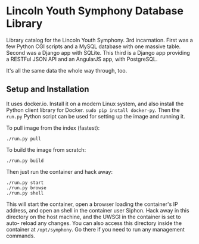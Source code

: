 # Lincoln Youth Symphony Database Library

Library catalog for the Lincoln Youth Symphony. 3rd incarnation. First was a
few Python CGI scripts and a MySQL database with one massive table. Second was
a Django app with SQLite. This third is a Django app providing a RESTFul JSON
API and an AngularJS app, with PostgreSQL.

It's all the same data the whole way through, too.

## Setup and Installation

It uses docker.io. Install it on a modern Linux system, and also install the
Python client library for Docker. `sudo pip install docker-py`. Then the
`run.py` Python script can be used for setting up the image and running it.

To pull image from the index (fastest):

    ./run.py pull

To build the image from scratch:

    ./run.py build

Then just run the container and hack away:

    ./run.py start
    ./run.py browse
    ./run.py shell

This will start the container, open a browser loading the container's IP
address, and open an shell in the container user Siphon. Hack away in this
directory on the host machine, and the UWSGI in the container is set to auto-
reload any changes. You can also access this directory inside the container at
`/opt/symphony`. Go there if you need to run any management commands.
